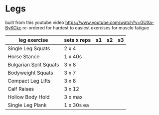 # Legs

built from this youtube video https://www.youtube.com/watch?v=GUXa-ByKCkc
re-ordered for hardest to easiest exercises for muscle fatigue

|leg exercise|sets x reps|s1|s2|s3|
|-|-|-|-|-|
|Single Leg Squats|2 x 4||||
|Horse Stance|1 x 40s||||
|Bulgarian Split Squats|3 x 8||||
|Bodyweight Squats|3 x 7||||
|Compact Leg Lifts|3 x 8||||
|Calf Raises|3 x 12||||
|Hollow Body Hold|3 x max||||
|Single Leg Plank|1 x 30s ea||||
